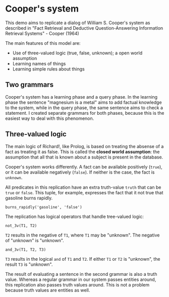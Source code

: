 # Cooper's system

This demo aims to replicate a dialog of William S. Cooper's system as described in "Fact Retrieval and Deductive Question-Answering Informatlon Retrieval Systems" - Cooper (1964)

The main features of this model are:

* Use of three-valued logic (true, false, unknown); a open world assumption
* Learning names of things
* Learning simple rules about things

## Two grammars

Cooper's system has a learning phase and a query phase. In the learning phase the sentence "magnesium is a metal" aims to add factual knowledge to the system, while in the query phase, the same sentence aims to check a statement. I created separate grammars for both phases, because this is the easiest way to deal with this phenomenon.

## Three-valued logic

The main logic of Richard!, like Prolog, is based on treating the absense of a fact as treating it as false. This is called the __closed world assumption__: the assumption that all that is known about a subject is present in the database.

Cooper's system works differently. A fact can be available positively (`true`), or it can be available negatively (`false`). If neither is the case, the fact is `unknown`.

All predicates in this replication have an extra truth-value `truth` that can be `true` or `false`. This tuple, for example, expresses the fact that it not true that gasoline burns rapidly.

    burns_rapidly('gasoline', 'false')

The replication has logical operators that handle tree-valued logic:

    not_3v(T1, T2)

`T2` results in the negative of `T1`, where `T1` may be "unknown". The negative of "unknown" is "unknown".

    and_3v(T1, T2, T3)

`T3` results in the logical `and` of `T1` and `T2`. If either `T1` or `T2` is "unknown", the result `T3` is "unknown".

The result of evaluating a sentence in the second grammar is also a truth value. Whereas a regular grammar in our system passes entities around, this replication also passes truth values around. This is not a problem because truth values are entities as well.

